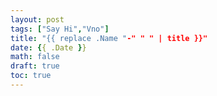 ```yaml
---
layout: post
tags: ["Say Hi","Vno"]
title: "{{ replace .Name "-" " " | title }}"
date: {{ .Date }}
math: false
draft: true
toc: true
---
```


